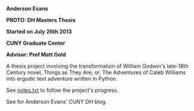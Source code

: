 
<p><b>Anderson Evans</b></p>
<p><b>PROTO: DH Masters Thesis</b></p>
<p><b>Started on July 26th 2013</b></p>
<p><b>CUNY Graduate Center</b></p>
<p><b>Advisor: Prof Matt Gold</b></p>


<p>A thesis project involving the transformation of William Godwin's late-18th Century novel, Things as They Are; or, The Adventures of Caleb Williams into ergodic text adventure written in Python.</p>

<p>See <a href="https://raw.github.com/EliCash82/proto/master/notes.txt">notes.txt</a> to follow the project's progress.</p>

<p>See <a href="http://andersondh2.commons.gc.cuny.edu/"></a> for Anderson Evans' CUNY DH blog.
